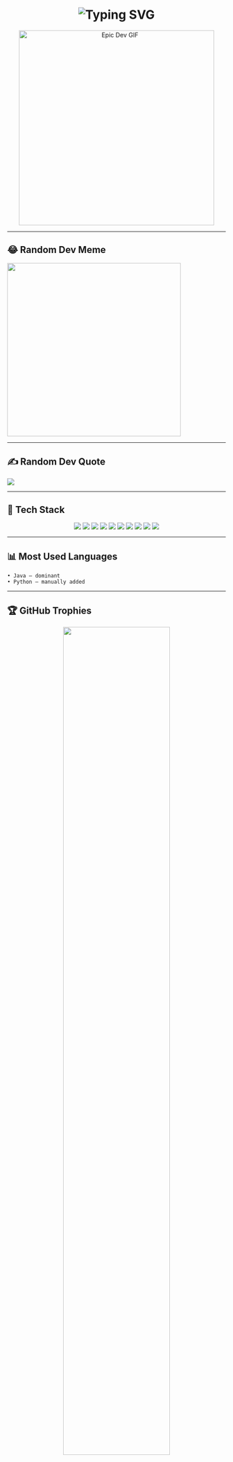<h1 align="center">
  <img src="https://readme-typing-svg.herokuapp.com?font=Fira+Code&size=30&pause=1000&color=F75C7E&center=true&vCenter=true&width=800&lines=Software+Engineer+based+in+San+Francisco+%F0%9F%8C%89;7%2B+Years+Java+%26+Spring+Boot+Experience;Building+AI%E2%80%91Powered+Interview+Coach+%F0%9F%A4%96" alt="Typing SVG" />
</h1>

<p align="center">
  <img src="https://github.com/asyoruk/asyoruk/blob/main/dev-unique.gif" alt="Epic Dev GIF" width="450" />
</p>

---

## 😂 Random Dev Meme

<img src="https://randommeme-five.vercel.app/" style="height: 400px;"/>

---

## ✍️ Random Dev Quote

![](https://quotes-github-readme.vercel.app/api?type=horizontal&theme=dark)

---

## 🧰 Tech Stack

<p align="center">
  <img src="https://img.shields.io/badge/Java-ED8B00?style=flat&logo=java&logoColor=white" />
  <img src="https://img.shields.io/badge/SpringBoot-6DB33F?style=flat&logo=springboot&logoColor=white" />
  <img src="https://img.shields.io/badge/Docker-2496ED?style=flat&logo=docker&logoColor=white" />
  <img src="https://img.shields.io/badge/Kubernetes-326CE5?style=flat&logo=kubernetes&logoColor=white" />
  <img src="https://img.shields.io/badge/AWS-FF9900?style=flat&logo=amazonaws&logoColor=white" />
  <img src="https://img.shields.io/badge/PostgreSQL-4169E1?style=flat&logo=postgresql&logoColor=white" />
  <img src="https://img.shields.io/badge/Oracle-F80000?style=flat&logo=oracle&logoColor=white" />
  <img src="https://img.shields.io/badge/Jenkins-D24939?style=flat&logo=jenkins&logoColor=white" />
  <img src="https://img.shields.io/badge/Selenium-43B02A?style=flat&logo=selenium&logoColor=white" />
  <img src="https://img.shields.io/badge/MinIO-C82E1B?style=flat&logo=amazon-s3&logoColor=white" />
</p>

---

## 📊 Most Used Languages

```text
• Java — dominant
• Python — manually added
```

<!--
<div align="center">
  <img height="180em" src="https://github-readme-stats.vercel.app/api?username=asyoruk&show_icons=true&theme=tokyonight" />
  <img height="180em" src="https://github-readme-stats.vercel.app/api/top-langs/?username=asyoruk&layout=compact&theme=tokyonight" />
</div>
-->

---

## 🏆 GitHub Trophies

<p align="center">
  <img src="https://github-profile-trophy.vercel.app/?username=asyoruk&theme=onedark&no-frame=true&margin-w=15&column=4&row=2" width="70%" />
</p>


<!-- Animated Typing Header -->
<h1 align="center">
  <img src="https://readme-typing-svg.herokuapp.com?font=Fira+Code&size=30&pause=1000&color=F75C7E&center=true&vCenter=true&width=800&lines=Hi+I'm+Ahmet+Serkan+Yörük;Senior+Java+Backend+Engineer+%7C+AI+Builder;Clean+Code+%7C+Cloud+Infra+%7C+Scalable+Systems" alt="Typing SVG" />
</h1>

<!-- Themed GIF Banner -->
<p align="center">
  <img src="https://media.giphy.com/media/qgQUggAC3Pfv687qPC/giphy.gif" alt="Dev GIF" width="400" />
</p>

---

## 👨‍💻 About Me

- 📍Based in San Francisco, CA
- 👨‍💻 7+ years experience building scalable backend systems  
- ☕ Java, Spring Boot, REST APIs, Microservices  
- 🔒 OAuth2, WSO2 API Gateway & Identity Server  
- 🚀 Docker, Kubernetes, AWS (ECS, S3, RDS)  
- 🧪 JUnit, Selenium, CI/CD, Jenkins, Maven  
- 🎯 Currently working on an **AI Interview Coach** platform  
- 🌊 Outside work: Windsurfing, Cooking, Exploring wearable AI

---

## 🧰 Tech Stack

<p align="center">
  <img src="https://img.shields.io/badge/Java-ED8B00?style=flat&logo=java&logoColor=white" />
  <img src="https://img.shields.io/badge/SpringBoot-6DB33F?style=flat&logo=springboot&logoColor=white" />
  <img src="https://img.shields.io/badge/Docker-2496ED?style=flat&logo=docker&logoColor=white" />
  <img src="https://img.shields.io/badge/Kubernetes-326CE5?style=flat&logo=kubernetes&logoColor=white" />
  <img src="https://img.shields.io/badge/AWS-FF9900?style=flat&logo=amazonaws&logoColor=white" />
  <img src="https://img.shields.io/badge/PostgreSQL-4169E1?style=flat&logo=postgresql&logoColor=white" />
  <img src="https://img.shields.io/badge/Oracle-F80000?style=flat&logo=oracle&logoColor=white" />
  <img src="https://img.shields.io/badge/Jenkins-D24939?style=flat&logo=jenkins&logoColor=white" />
  <img src="https://img.shields.io/badge/Git-F05032?style=flat&logo=git&logoColor=white" />
  <img src="https://img.shields.io/badge/Selenium-43B02A?style=flat&logo=selenium&logoColor=white" />
  <img src="https://img.shields.io/badge/MinIO-C82E1B?style=flat&logo=amazon-s3&logoColor=white" />
</p>

---

## 📊 GitHub Stats

<p align="center">
  <img height="180em" src="https://github-readme-stats.vercel.app/api?username=asyoruk&show_icons=true&theme=tokyonight" />
  <img height="180em" src="https://github-readme-stats.vercel.app/api/top-langs/?username=asyoruk&layout=compact&theme=tokyonight" />
</p>

---

## 🏆 GitHub Trophies

<p align="center">
  <img src="https://github-profile-trophy.vercel.app/?username=asyoruk&theme=onedark&no-frame=true&margin-w=15" />
</p>

---

## ✉️ Connect with Me

<p align="center">
  <a href="https://linkedin.com/in/asyoruk" target="_blank">
    <img src="https://img.shields.io/badge/LinkedIn-%230077B5.svg?style=flat&logo=linkedin&logoColor=white" />
  </a>
  <a href="mailto:asyoruk415@gmail.com" target="_blank">
    <img src="https://img.shields.io/badge/Gmail-D14836?style=flat&logo=gmail&logoColor=white" />
  </a>
  <a href="https://serkanyoruk.com" target="_blank">
    <img src="https://img.shields.io/badge/Portfolio-serkanyoruk.com-FF7133?style=flat&logo=Google-Chrome&logoColor=white" />
  </a>
</p>

---

<p align="center">
  <img src="https://quotes-github-readme.vercel.app/api?type=horizontal&theme=dark" />
</p>

<p align="center">
  <img src="https://komarev.com/ghpvc/?username=asyoruk&label=Profile%20Views&color=blue&style=flat" />
</p>

---

<p align="center">
  🧠 *“If you can imagine it, you can build it.”*
</p>
